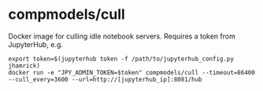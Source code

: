# compmodels/cull

Docker image for culling idle notebook servers. Requires a token from JupyterHub, e.g.

    export token=$(jupyterhub token -f /path/to/jupyterhub_config.py jhamrick)
    docker run -e "JPY_ADMIN_TOKEN=$token" compmodels/cull --timeout=86400 --cull_every=3600 --url=http://[jupyterhub_ip]:8081/hub
